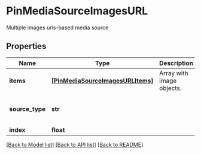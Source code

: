 # PinMediaSourceImagesURL

Multiple images urls-based media source

## Properties
Name | Type | Description | Notes
------------ | ------------- | ------------- | -------------
**items** | [**[PinMediaSourceImagesURLItems]**](PinMediaSourceImagesURLItems.md) | Array with image objects. | 
**source_type** | **str** |  | [optional]  if omitted the server will use the default value of "multiple_image_urls"
**index** | **float** |  | [optional] 

[[Back to Model list]](../README.md#documentation-for-models) [[Back to API list]](../README.md#documentation-for-api-endpoints) [[Back to README]](../README.md)


